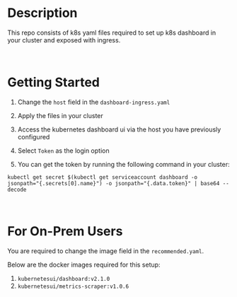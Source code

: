 # Description

This repo consists of k8s yaml files required to set up k8s dashboard in your cluster and exposed with ingress.

<br>

# Getting Started

1. Change the `host` field in the `dashboard-ingress.yaml`

2. Apply the files in your cluster

3. Access the kubernetes dashboard ui via the host you have previously configured

4. Select `Token` as the login option

5. You can get the token by running the following command in your cluster:

```shell
kubectl get secret $(kubectl get serviceaccount dashboard -o jsonpath="{.secrets[0].name}") -o jsonpath="{.data.token}" | base64 --decode
```

<br>

# For On-Prem Users

You are required to change the image field in the `recommended.yaml`.

Below are the docker images required for this setup:

1. `kubernetesui/dashboard:v2.1.0`
2. `kubernetesui/metrics-scraper:v1.0.6`
